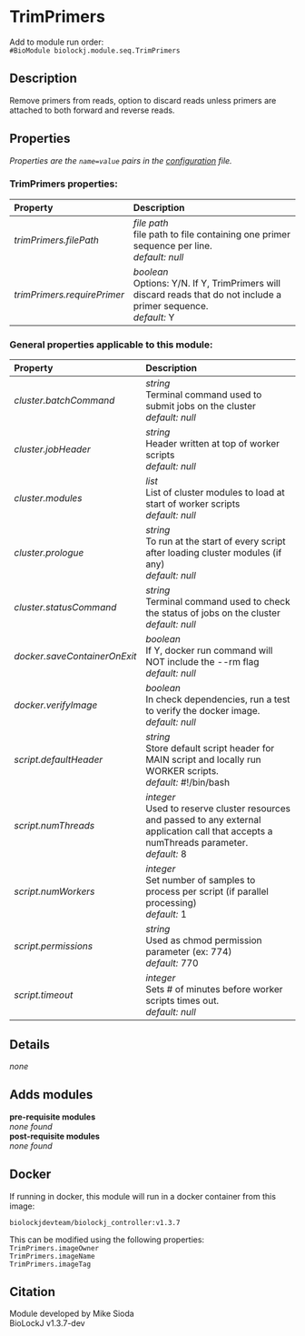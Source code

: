 # TrimPrimers
Add to module run order:                    
`#BioModule biolockj.module.seq.TrimPrimers`

## Description 
Remove primers from reads, option to discard reads unless primers are attached to both forward and reverse reads.

## Properties 
*Properties are the `name=value` pairs in the [configuration](../../../Configuration#properties) file.*                   

### TrimPrimers properties: 
| Property| Description |
| :--- | :--- |
| *trimPrimers.filePath* | _file path_ <br>file path to file containing one primer sequence per line.<br>*default:*  *null* |
| *trimPrimers.requirePrimer* | _boolean_ <br>Options: Y/N. If Y, TrimPrimers will discard reads that do not include a primer sequence.<br>*default:*  Y |

### General properties applicable to this module: 
| Property| Description |
| :--- | :--- |
| *cluster.batchCommand* | _string_ <br>Terminal command used to submit jobs on the cluster<br>*default:*  *null* |
| *cluster.jobHeader* | _string_ <br>Header written at top of worker scripts<br>*default:*  *null* |
| *cluster.modules* | _list_ <br>List of cluster modules to load at start of worker scripts<br>*default:*  *null* |
| *cluster.prologue* | _string_ <br>To run at the start of every script after loading cluster modules (if any)<br>*default:*  *null* |
| *cluster.statusCommand* | _string_ <br>Terminal command used to check the status of jobs on the cluster<br>*default:*  *null* |
| *docker.saveContainerOnExit* | _boolean_ <br>If Y, docker run command will NOT include the --rm flag<br>*default:*  *null* |
| *docker.verifyImage* | _boolean_ <br>In check dependencies, run a test to verify the docker image.<br>*default:*  *null* |
| *script.defaultHeader* | _string_ <br>Store default script header for MAIN script and locally run WORKER scripts.<br>*default:*  #!/bin/bash |
| *script.numThreads* | _integer_ <br>Used to reserve cluster resources and passed to any external application call that accepts a numThreads parameter.<br>*default:*  8 |
| *script.numWorkers* | _integer_ <br>Set number of samples to process per script (if parallel processing)<br>*default:*  1 |
| *script.permissions* | _string_ <br>Used as chmod permission parameter (ex: 774)<br>*default:*  770 |
| *script.timeout* | _integer_ <br>Sets # of minutes before worker scripts times out.<br>*default:*  *null* |

## Details 
*none*

## Adds modules 
**pre-requisite modules**                    
*none found*                   
**post-requisite modules**                    
*none found*                   

## Docker 
If running in docker, this module will run in a docker container from this image:<br>
```
biolockjdevteam/biolockj_controller:v1.3.7
```
This can be modified using the following properties:<br>
`TrimPrimers.imageOwner`<br>
`TrimPrimers.imageName`<br>
`TrimPrimers.imageTag`<br>

## Citation 
Module developed by Mike Sioda                   
BioLockJ v1.3.7-dev

